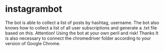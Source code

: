 # instagrambot
The bot is able to collect a list of posts by hashtag, username.
The bot also knows how to collect a list of all user subscriptions and generate a .txt file based on this.
Attention! Using the bot at your own peril and risk! Thanks
It is also necessary to connect the chromedriver folder according to your version of Google Chrome.
